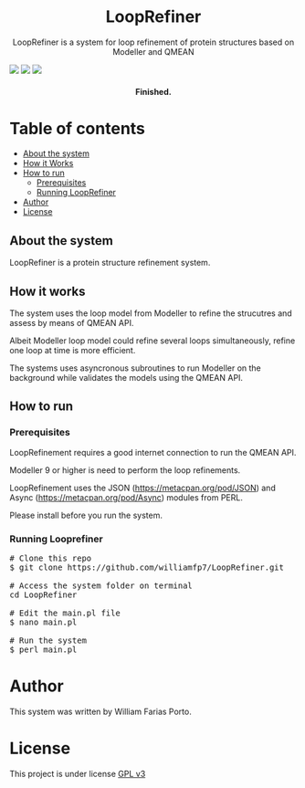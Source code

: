 <h1 align="center">LoopRefiner</h1>
<p align="center">LoopRefiner is a system for loop refinement of protein structures based on Modeller and QMEAN</p>
<img src="https://img.shields.io/static/v1?label=PERL&message=5.22&color=green"/>
<img src="https://img.shields.io/static/v1?label=Modeller&message=9%20or%20higher&color=green"/>
<img src="https://img.shields.io/static/v1?label=QMEAN&message=1&color=green"/>

<h4 align="center"> 
	Finished.
</h4>

Table of contents
=================
<!--ts-->
   * [About the system](#-about-the-system)
   * [How it Works](#-how-it-works)
   * [How to run](#-how-to-run)
     * [Prerequisites](#prerequisites)
     * [Running LoopRefiner](#running-looprefiner)
   * [Author](#-author)
   * [License](#-license)
<!--te-->

## About the system
LoopRefiner is a protein structure refinement system.

## How it works
The system uses the loop model from Modeller to refine the strucutres and assess by means of QMEAN API.

Albeit Modeller loop model could refine several loops simultaneously, refine one loop at time is more efficient.

The systems uses asyncronous subroutines to run Modeller on the background while validates the models using the QMEAN API.

## How to run

### Prerequisites
LoopRefinement requires a good internet connection to run the QMEAN API.

Modeller 9 or higher is need to perform the loop refinements.

LoopRefinement uses the JSON (https://metacpan.org/pod/JSON) and Async (https://metacpan.org/pod/Async) modules from PERL. 

Please install before you run the system.

### Running Looprefiner
<pre>
# Clone this repo
$ git clone https://github.com/williamfp7/LoopRefiner.git

# Access the system folder on terminal
cd LoopRefiner

# Edit the main.pl file
$ nano main.pl

# Run the system
$ perl main.pl
</pre>
# Author
This system was written by William Farias Porto.
# License
This project is under license [GPL v3](./LICENSE)
